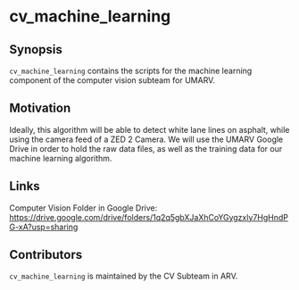 # cv_machine_learning

## Synopsis

`cv_machine_learning` contains the scripts for the machine learning component of the computer vision subteam for UMARV. 

## Motivation

Ideally, this algorithm will be able to detect white lane lines on asphalt, while using the camera feed of a ZED 2 Camera. We will use the UMARV Google Drive in order to hold the raw data files, as well as the training data for our machine learning algorithm. 

## Links

Computer Vision Folder in Google Drive:
https://drive.google.com/drive/folders/1q2q5gbXJaXhCoYGygzxly7HgHndPG-xA?usp=sharing


## Contributors

`cv_machine_learning` is maintained by the CV Subteam in ARV.
